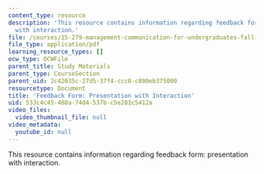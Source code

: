 ```yaml
---
content_type: resource
description: 'This resource contains information regarding feedback form: presentation
  with interaction.'
file: /courses/15-279-management-communication-for-undergraduates-fall-2012/533c4c45408a74d4537bc5e281c5412a_MIT15_279F12_presInterFdbk.pdf
file_type: application/pdf
learning_resource_types: []
ocw_type: OCWFile
parent_title: Study Materials
parent_type: CourseSection
parent_uid: 2c42035c-27d5-37f4-ccc0-c890eb375090
resourcetype: Document
title: 'Feedback Form: Presentation with Interaction'
uid: 533c4c45-408a-74d4-537b-c5e281c5412a
video_files:
  video_thumbnail_file: null
video_metadata:
  youtube_id: null
---
```

This resource contains information regarding feedback form: presentation with interaction.

